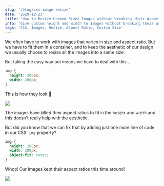 ```yaml
---
slug: '/blog/css-image-resize'
date: '2020-12-23'
title: 'How to Resize Uneven Sized Images without breaking their Aspect Ratio'
info: 'Give custom height and width to Images without breaking their aspect ratio.'
tags: 'CSS, Images, Resize, Aspect Ratio, Custom Size'
---
```


We often have to work with images that varies in size and aspect ratio. But we have to fit them in a container, and to keep the aesthetic of our design we usually choose to resize all the images into a same size.

But taking the easy way out means we have to deal with this...

```css
img {
  height: 200px;
  width: 200px;
}
```

This is how they look 🥴

![](https://i.imgur.com/TZ5EhRi.png)

The images have killed their aspect ratios to fit in the `height` and `width` and this doesn't really help with the aesthetic.

But did you know that we can fix that by adding just one more line of code in our CSS' `img` property?

```css
img {
  height: 200px;
  width: 200px;
  object-fit: cover;
}
```

Whoo! Our images kept their aspect ratios this time around!

![](https://i.imgur.com/7IOFpTX.png)
